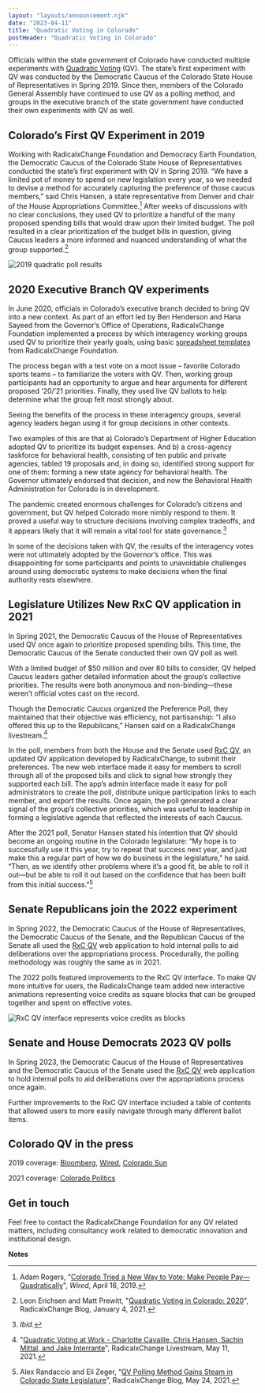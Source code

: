 ```yaml
---
layout: "layouts/announcement.njk"
date: "2023-04-11"
title: "Quadratic Voting in Colorado"
postHeader: "Quadratic Voting in Colorado"
---
```


Officials within the state government of Colorado have conducted multiple experiments with [Quadratic Voting](/concepts/plural-voting/) (QV). The state’s first experiment with QV was conducted by the Democratic Caucus of the Colorado State House of Representatives in Spring 2019. Since then, members of the Colorado General Assembly have continued to use QV as a polling method, and groups in the executive branch of the state government have conducted their own experiments with QV as well.

## Colorado’s First QV Experiment in 2019

Working with RadicalxChange Foundation and Democracy Earth Foundation, the Democratic Caucus of the Colorado State House of Representatives conducted the state’s first experiment with QV in Spring 2019. “We have a limited pot of money to spend on new legislation every year, so we needed to devise a method for accurately capturing the preference of those caucus members,” said Chris Hansen, a state representative from Denver and chair of the House Appropriations Committee.[^1] After weeks of discussions with no clear conclusions, they used QV to prioritize a handful of the many proposed spending bills that would draw upon their limited budget. The poll resulted in a clear prioritization of the budget bills in question, giving Caucus leaders a more informed and nuanced understanding of what the group supported.[^2]

![2019 quadratic poll results](/images/blog/colorado-qv-distribution.png)

## 2020 Executive Branch QV experiments

In June 2020, officials in Colorado’s executive branch decided to bring QV into a new context. As part of an effort led by Ben Henderson and Hana Sayeed from the Governor’s Office of Operations, RadicalxChange Foundation implemented a process by which interagency working groups used QV to prioritize their yearly goals, using basic [spreadsheet templates](https://drive.google.com/drive/folders/1trnAJ1XOLyZk-0mgedZ3G98MQH3xrL0m?usp=sharing) from RadicalxChange Foundation.

The process began with a test vote on a moot issue – favorite Colorado sports teams – to familiarize the voters with QV. Then, working group participants had an opportunity to argue and hear arguments for different proposed ‘20/’21 priorities. Finally, they used live QV ballots to help determine what the group felt most strongly about.

Seeing the benefits of the process in these interagency groups, several agency leaders began using it for group decisions in other contexts.

Two examples of this are that a) Colorado’s Department of Higher Education adopted QV to prioritize its budget expenses. And b) a cross-agency taskforce for behavioral health, consisting of ten public and private agencies, tabled 19 proposals and, in doing so, identified strong support for one of them: forming a new state agency for behavioral health. The Governor ultimately endorsed that decision, and now the Behavioral Health Administration for Colorado is in development.

The pandemic created enormous challenges for Colorado’s citizens and government, but QV helped Colorado more nimbly respond to them. It proved a useful way to structure decisions involving complex tradeoffs, and it appears likely that it will remain a vital tool for state governance.[^3]

In some of the decisions taken with QV, the results of the interagency votes were not ultimately adopted by the Governor’s office. This was disappointing for some participants and points to unavoidable challenges around using democratic systems to make decisions when the final authority rests elsewhere.

## Legislature Utilizes New RxC QV application in 2021

In Spring 2021, the Democratic Caucus of the House of Representatives used QV once again to prioritize proposed spending bills. This time, the Democratic Caucus of the Senate conducted their own QV poll as well.

With a limited budget of $50 million and over 80 bills to consider, QV helped Caucus leaders gather detailed information about the group’s collective priorities. The results were both anonymous and non-binding—these weren’t official votes cast on the record.

Though the Democratic Caucus organized the Preference Poll, they maintained that their objective was efficiency, not partisanship: “I also offered this up to the Republicans,” Hansen said on a RadicalxChange livestream.[^4]

In the poll, members from both the House and the Senate used [RxC QV](https://quadraticvote.radicalxchange.org/), an updated QV application developed by RadicalxChange, to submit their preferences. The new web interface made it easy for members to scroll through all of the proposed bills and click to signal how strongly they supported each bill. The app’s admin interface made it easy for poll administrators to create the poll, distribute unique participation links to each member, and export the results. Once again, the poll generated a clear signal of the group’s collective priorities, which was useful to leadership in forming a legislative agenda that reflected the interests of each Caucus.

After the 2021 poll, Senator Hansen stated his intention that QV should become an ongoing routine in the Colorado legislature: “My hope is to successfully use it this year, try to repeat that success next year, and just make this a regular part of how we do business in the legislature,” he said. “Then, as we identify other problems where it’s a good fit, be able to roll it out—but be able to roll it out based on the confidence that has been built from this initial success.”[^5]

## Senate Republicans join the 2022 experiment

In Spring 2022, the Democratic Caucus of the House of Representatives, the Democratic Caucus of the Senate, and the Republican Caucus of the Senate all used the [RxC QV](https://quadraticvote.radicalxchange.org/) web application to hold internal polls to aid deliberations over the appropriations process. Procedurally, the polling methodology was roughly the same as in 2021.

The 2022 polls featured improvements to the RxC QV interface. To make QV more intuitive for users, the RadicalxChange team added new interactive animations representing voice credits as square blocks that can be grouped together and spent on effective votes.

![RxC QV interface represents voice credits as blocks](/images/blog/qv-blocks.png)

## Senate and House Democrats 2023 QV polls

In Spring 2023, the Democratic Caucus of the House of Representatives and the Democratic Caucus of the Senate used the [RxC QV](https://quadraticvote.radicalxchange.org/) web application to hold internal polls to aid deliberations over the appropriations process once again.

Further improvements to the RxC QV interface included a table of contents that allowed users to more easily navigate through many different ballot items.

## Colorado QV in the press

 2019 coverage:
[Bloomberg](https://www.bloomberg.com/news/articles/2019-05-01/a-new-way-of-voting-that-makes-zealotry-expensive),
[Wired](https://www.wired.com/story/colorado-quadratic-voting-experiment/),
[Colorado Sun](https://coloradosun.com/2019/05/28/quadratic-voting-colorado-house-budget/)

2021 coverage:
[Colorado Politics](https://www.coloradopolitics.com/news/quadratic-voting-or-how-general-assembly-democrats-decide-what-to-fund-at-the-last-minute/article_904cf05e-a848-11eb-b88b-0fd0973b21f6.html)

## Get in touch
Feel free to contact the RadicalxChange Foundation for any QV related matters, including consultancy work related to democratic innovation and institutional design.


**Notes**

[^1]: Adam Rogers, "[Colorado Tried a New Way to Vote: Make People Pay—Quadratically](https://www.wired.com/story/colorado-quadratic-voting-experiment/)", *Wired*, April 16, 2019.

[^2]: Leon Erichsen and Matt Prewitt, "[Quadratic Voting in Colorado: 2020](/media/blog/quadratic-voting-in-colorado-2020/)", RadicalxChange Blog, January 4, 2021.

[^3]: *Ibid.*

[^4]: "[Quadratic Voting at Work - Charlotte Cavaille, Chris Hansen, Sachin Mittal, and Jake Interrante](https://www.youtube.com/watch?v=dNIx52tn1sQ&themeRefresh=1)", RadicalxChange Livestream, May 11, 2021.

[^5]: Alex Randaccio and Eli Zeger, “[QV Polling Method Gains Steam in Colorado State Legislature](/media/blog/qv-polling-method-gains-steam-in-colorado-state-legislature/)”, RadicalxChange Blog, May 24, 2021.